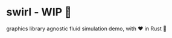 # swirl - WIP :construction_worker:
graphics library agnostic fluid simulation demo, with :heart: in Rust :crab:
